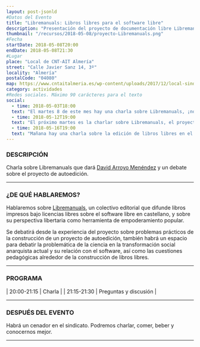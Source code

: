 ```yaml
---
layout: post-jsonld
#Datos del Evento
title: "Libremanuals: Libros libres para el software libre"
description: "Presentación del proyecto de documentación libre Libremanuals"
thumbnail: "/recursos/2018-05-08/proyecto-Libremanuals.png"
#Fecha
startDate: 2018-05-08T20:00
endDate: 2018-05-08T21:30
#Lugar
place: "Local de CNT-AIT Almería"
street: "Calle Javier Sanz 14, 3º"
locality: "Almería"
postalCode: "04080"
map: https://www.cntaitalmeria.es/wp-content/uploads/2017/12/local-sindicato-1024x729.png
category: actividades
#Redes sociales. Máximo 90 carácteres para el texto
social:
  - time: 2018-05-03T18:00
  text: "El martes 8 de este mes hay una charla sobre Libremanuals, ¡no faltes!"
  - time: 2018-05-12T19:00
  text: "El próximo martes es la charlar sobre Libremanuals, el proyecto de autoedición de libros libres."
  - time: 2018-05-16T19:00
  text: "Mañana hay una charla sobre la edición de libros libres en el local de CNT-AIT Almería."
---
```


### DESCRIPCIÓN

Charla sobre Libremanuals que dará [David Arroyo
Menéndez](http://www.davidam.com/) y un debate sobre el proyecto de
autoedición.

---

### ¿DE QUÉ HABLAREMOS?

Hablaremos sobre [Libremanuals](http://www.libremanuals.net/), un
colectivo editorial que difunde libros impresos bajo licencias libres
sobre el software libre en castellano, y sobre su perspectiva libertaria
como herramienta de empoderamiento popular.

Se debatirá desde la experiencia del proyecto sobre problemas prácticos
de la construcción de un proyecto de autoedición, también habrá un
espacio para debatir la problemática de la ciencia en la transformación
social anarquista actual y su relación con el software, así como las
cuestiones pedagógicas alrededor de la construcción de libros libres.

---

### PROGRAMA

| 20:00-21:15   | Charla |
| 21:15-21:30   | Preguntas y discusión |

---

### DESPUÉS DEL EVENTO

Habrá un cenador en el sindicato. Podremos charlar, comer, beber y
conocernos mejor.

---


